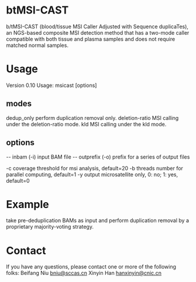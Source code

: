 # btMSI-CAST

b/tMSI-CAST (blood/tissue MSI Caller Adjusted with Sequence duplicaTes), an NGS-based composite MSI detection method that has a two-mode caller compatible with both tissue and plasma samples and does not require matched normal samples.


# Usage
Version 0.10
Usage:  msicast <mode> [options]

## modes
dedup_only   <string>    perform duplication removal only.
deletion-ratio   <string>    MSI calling under the deletion-ratio mode.
kld   <string>    MSI calling under the kld mode.

## options
-- inbam (-i)   <string>    input BAM file
-- outprefix (-o)   <string>    prefix for a series of output files
    
-c   <int>      coverage threshold for msi analysis, default=20
-b   <int>      threads number for parallel computing, default=1
-y   <int>      output microsatellite only, 0: no; 1: yes, default=0

# Example

take pre-deduplication BAMs as input and perform duplication removal by a proprietary majority-voting strategy.



# Contact
If you have any questions, please contact one or more of the following folks: Beifang Niu bniu@sccas.cn Xinyin Han hanxinyin@cnic.cn
